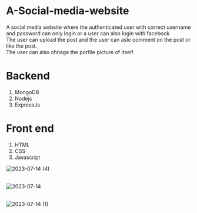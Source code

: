 # A-Social-media-website
A social media website where the authenticated user with correct username and password can only login or a user can also login with facebook<br>
The user can upload the post and the user can aslo comment on the post or like the post.<br>
The user can also chnage the porfile picture of itself.<br>

# Backend
1. MongoDB
2. Nodejs
3. ExpressJs


# Front end
1. HTML
2. CSS
3. Javascript

![2023-07-14 (4)](https://github.com/ravi-singh-100/A-Social-media-website/assets/84458346/57366695-fd96-4c0f-9c1e-d70658d24851)<br>
<br>


![2023-07-14](https://github.com/ravi-singh-100/A-Social-media-website/assets/84458346/060f878d-c84d-4358-aeef-2f27b84e9c0b) <br>
<br>

![2023-07-14 (1)](https://github.com/ravi-singh-100/A-Social-media-website/assets/84458346/4826e646-07d0-4d2e-b56b-920a001c02bc)<br>
